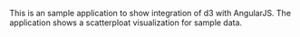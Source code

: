 This is an sample application to show integration of d3 with AngularJS.
The application shows a scatterploat visualization for sample data.